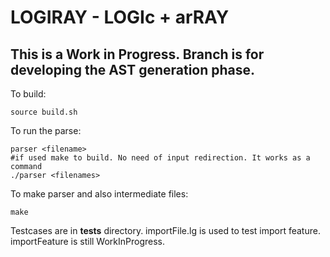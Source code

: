 # LOGIRAY - LOGIc + arRAY

## This is a Work in Progress. Branch is for developing the AST generation phase.

To build:
    
    source build.sh

To run the parse:
    
    parser <filename>
    #if used make to build. No need of input redirection. It works as a command
    ./parser <filenames>

To make parser and also intermediate files:
    
    make

Testcases are in **tests** directory. importFile.lg is used to test import feature. importFeature is still WorkInProgress.
